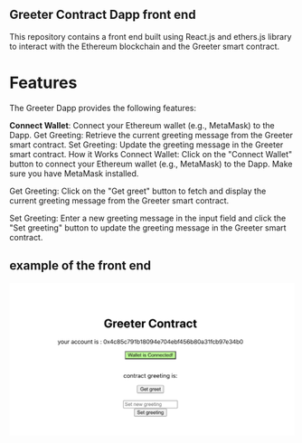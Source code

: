 
## Greeter Contract Dapp front end

This repository contains a front end built using React.js and ethers.js library to interact with the Ethereum blockchain and the Greeter smart contract.

# Features

The Greeter Dapp provides the following features:

**Connect Wallet**: Connect your Ethereum wallet (e.g., MetaMask) to the Dapp.
Get Greeting: Retrieve the current greeting message from the Greeter smart contract.
Set Greeting: Update the greeting message in the Greeter smart contract.
How it Works
Connect Wallet: Click on the "Connect Wallet" button to connect your Ethereum wallet (e.g., MetaMask) to the Dapp. Make sure you have MetaMask installed.

Get Greeting: Click on the "Get greet" button to fetch and display the current greeting message from the Greeter smart contract.

Set Greeting: Enter a new greeting message in the input field and click the "Set greeting" button to update the greeting message in the Greeter smart contract.

## example of the front end

![Example Image](./imgs/web3_frontend.png)